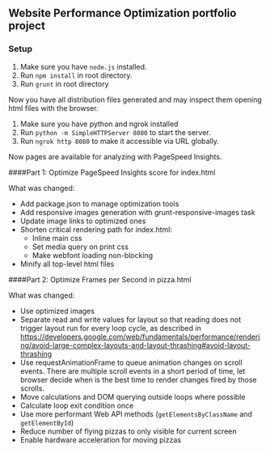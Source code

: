## Website Performance Optimization portfolio project

### Setup

1. Make sure you have `node.js` installed.
1. Run `npm install` in root directory.
1. Run `grunt` in root directory

Now you have all distribution files generated and may inspect them opening html files with the browser.

1. Make sure you have python and ngrok installed
1. Run `python -m SimpleHTTPServer 8080` to start the server.
1. Run `ngrok http 8080` to make it accessible via URL globally.

Now pages are available for analyzing with PageSpeed Insights.

####Part 1: Optimize PageSpeed Insights score for index.html

What was changed:

* Add package.json to manage optimization tools
* Add responsive images generation with grunt-responsive-images task
* Update image links to optimized ones
* Shorten critical rendering path for index.html:
  * Inline main css
  * Set media query on print css
  * Make webfont loading non-blocking
* Minify all top-level html files

####Part 2: Optimize Frames per Second in pizza.html

What was changed:

* Use optimized images
* Separate read and write values for layout so that reading does not trigger layout run for every loop cycle, as described in https://developers.google.com/web/fundamentals/performance/rendering/avoid-large-complex-layouts-and-layout-thrashing#avoid-layout-thrashing
* Use requestAnimationFrame to queue animation changes on scroll events. There are multiple scroll events in a short period of time, let browser decide when is the best time to render changes fired by those scrolls.
* Move calculations and DOM querying outside loops where possible
* Calculate loop exit condition once
* Use more performant Web API methods (`getElementsByClassName` and `getElementById`)
* Reduce number of flying pizzas to only visible for current screen
* Enable hardware acceleration for moving pizzas
